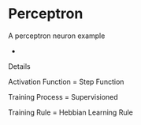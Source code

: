 # Perceptron
A perceptron neuron example

-
Details

Activation Function = Step Function

Training Process = Supervisioned

Training Rule = Hebbian Learning Rule
